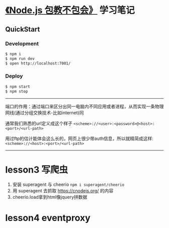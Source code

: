 # [《Node.js 包教不包会》](https://github.com/alsotang/node-lessons) 学习笔记
## QuickStart

### Development

```bash
$ npm i
$ npm run dev
$ open http://localhost:7001/
```

### Deploy

```bash
$ npm start
$ npm stop
```


***

端口的作用：通过端口来区分出同一电脑内不同应用或者进程，从而实现一条物理网线(通过分组交换技术-比如internet)同

通常我们熟悉的url定义成这个样子
`<scheme>://<user>:<password>@<host>:<port>/<url-path>`

用过ftp的估计能体会这么长的，网页上很少带auth信息，所以就精简成这样:
`<scheme>://<host>:<port>/<url-path>`


***

lesson3 写爬虫
==

1. 安装  superagent 与 cheerio  `npm i superagent/cheerio  `
1. 用 superagent 去抓取 https://cnodejs.org/ 的内容
1. cheerio.load拿到html像jquery拼数据


lesson4 eventproxy
===







